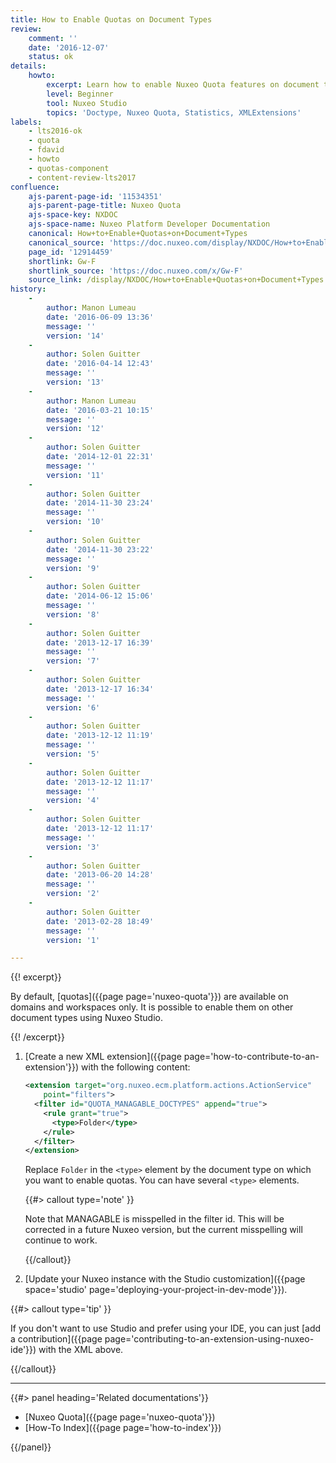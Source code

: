```yaml
---
title: How to Enable Quotas on Document Types
review:
    comment: ''
    date: '2016-12-07'
    status: ok
details:
    howto:
        excerpt: Learn how to enable Nuxeo Quota features on document types other than domains and workspaces.
        level: Beginner
        tool: Nuxeo Studio
        topics: 'Doctype, Nuxeo Quota, Statistics, XMLExtensions'
labels:
    - lts2016-ok
    - quota
    - fdavid
    - howto
    - quotas-component
    - content-review-lts2017
confluence:
    ajs-parent-page-id: '11534351'
    ajs-parent-page-title: Nuxeo Quota
    ajs-space-key: NXDOC
    ajs-space-name: Nuxeo Platform Developer Documentation
    canonical: How+to+Enable+Quotas+on+Document+Types
    canonical_source: 'https://doc.nuxeo.com/display/NXDOC/How+to+Enable+Quotas+on+Document+Types'
    page_id: '12914459'
    shortlink: Gw-F
    shortlink_source: 'https://doc.nuxeo.com/x/Gw-F'
    source_link: /display/NXDOC/How+to+Enable+Quotas+on+Document+Types
history:
    -
        author: Manon Lumeau
        date: '2016-06-09 13:36'
        message: ''
        version: '14'
    -
        author: Solen Guitter
        date: '2016-04-14 12:43'
        message: ''
        version: '13'
    -
        author: Manon Lumeau
        date: '2016-03-21 10:15'
        message: ''
        version: '12'
    -
        author: Solen Guitter
        date: '2014-12-01 22:31'
        message: ''
        version: '11'
    -
        author: Solen Guitter
        date: '2014-11-30 23:24'
        message: ''
        version: '10'
    -
        author: Solen Guitter
        date: '2014-11-30 23:22'
        message: ''
        version: '9'
    -
        author: Solen Guitter
        date: '2014-06-12 15:06'
        message: ''
        version: '8'
    -
        author: Solen Guitter
        date: '2013-12-17 16:39'
        message: ''
        version: '7'
    -
        author: Solen Guitter
        date: '2013-12-17 16:34'
        message: ''
        version: '6'
    -
        author: Solen Guitter
        date: '2013-12-12 11:19'
        message: ''
        version: '5'
    -
        author: Solen Guitter
        date: '2013-12-12 11:17'
        message: ''
        version: '4'
    -
        author: Solen Guitter
        date: '2013-12-12 11:17'
        message: ''
        version: '3'
    -
        author: Solen Guitter
        date: '2013-06-20 14:28'
        message: ''
        version: '2'
    -
        author: Solen Guitter
        date: '2013-02-28 18:49'
        message: ''
        version: '1'

---
```

{{! excerpt}}

By default, [quotas]({{page page='nuxeo-quota'}}) are available on domains and workspaces only. It is possible to enable them on other document types using Nuxeo Studio.

{{! /excerpt}}

1.  [Create a new XML extension]({{page page='how-to-contribute-to-an-extension'}}) with the following content:

    ```xml
    <extension target="org.nuxeo.ecm.platform.actions.ActionService"
        point="filters">
      <filter id="QUOTA_MANAGABLE_DOCTYPES" append="true">
        <rule grant="true">
          <type>Folder</type>
        </rule>
      </filter>
    </extension>
    ```

    Replace `Folder` in the `<type>` element by the document type on which you want to enable quotas. You can have several `<type>` elements.

    {{#> callout type='note' }}

    Note that MANAGABLE is misspelled in the filter id. This will be corrected in a future Nuxeo version, but the current misspelling will continue to work.

    {{/callout}}


2.  [Update your Nuxeo instance with the Studio customization]({{page space='studio' page='deploying-your-project-in-dev-mode'}}).

{{#> callout type='tip' }}

If you don't want to use Studio and prefer using your IDE, you can just [add a contribution]({{page page='contributing-to-an-extension-using-nuxeo-ide'}}) with the XML above.

{{/callout}}


* * *

<div class="row" data-equalizer data-equalize-on="medium"><div class="column medium-6">{{#> panel heading='Related documentations'}}

- [Nuxeo Quota]({{page page='nuxeo-quota'}})
- [How-To Index]({{page page='how-to-index'}})

{{/panel}}</div><div class="column medium-6">

&nbsp;

</div></div>
